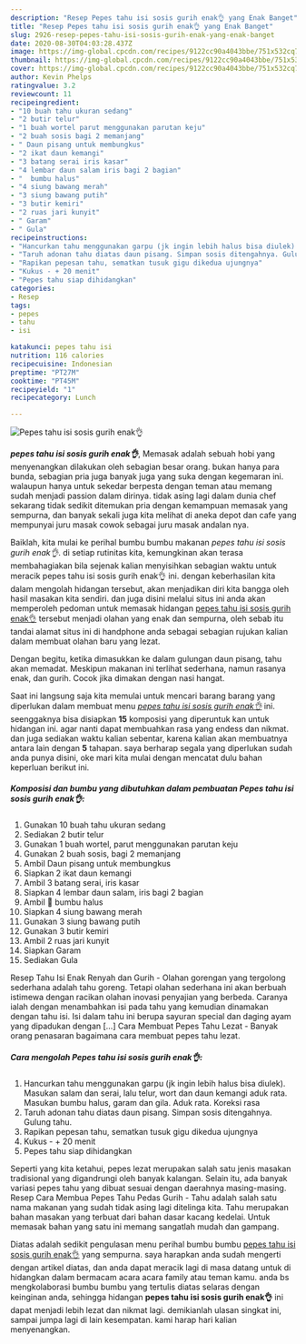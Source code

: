 ```yaml
---
description: "Resep Pepes tahu isi sosis gurih enak👌 yang Enak Banget"
title: "Resep Pepes tahu isi sosis gurih enak👌 yang Enak Banget"
slug: 2926-resep-pepes-tahu-isi-sosis-gurih-enak-yang-enak-banget
date: 2020-08-30T04:03:28.437Z
image: https://img-global.cpcdn.com/recipes/9122cc90a4043bbe/751x532cq70/pepes-tahu-isi-sosis-gurih-enak👌-foto-resep-utama.jpg
thumbnail: https://img-global.cpcdn.com/recipes/9122cc90a4043bbe/751x532cq70/pepes-tahu-isi-sosis-gurih-enak👌-foto-resep-utama.jpg
cover: https://img-global.cpcdn.com/recipes/9122cc90a4043bbe/751x532cq70/pepes-tahu-isi-sosis-gurih-enak👌-foto-resep-utama.jpg
author: Kevin Phelps
ratingvalue: 3.2
reviewcount: 11
recipeingredient:
- "10 buah tahu ukuran sedang"
- "2 butir telur"
- "1 buah wortel parut menggunakan parutan keju"
- "2 buah sosis bagi 2 memanjang"
- " Daun pisang untuk membungkus"
- "2 ikat daun kemangi"
- "3 batang serai iris kasar"
- "4 lembar daun salam iris bagi 2 bagian"
- "  bumbu halus"
- "4 siung bawang merah"
- "3 siung bawang putih"
- "3 butir kemiri"
- "2 ruas jari kunyit"
- " Garam"
- " Gula"
recipeinstructions:
- "Hancurkan tahu menggunakan garpu (jk ingin lebih halus bisa diulek). Masukan salam dan serai, lalu telur, wort dan daun kemangi aduk rata. Masukan bumbu halus, garam dan gila. Aduk rata. Koreksi rasa"
- "Taruh adonan tahu diatas daun pisang. Simpan sosis ditengahnya. Gulung tahu."
- "Rapikan pepesan tahu, sematkan tusuk gigu dikedua ujungnya"
- "Kukus - + 20 menit"
- "Pepes tahu siap dihidangkan"
categories:
- Resep
tags:
- pepes
- tahu
- isi

katakunci: pepes tahu isi 
nutrition: 116 calories
recipecuisine: Indonesian
preptime: "PT27M"
cooktime: "PT45M"
recipeyield: "1"
recipecategory: Lunch

---
```



![Pepes tahu isi sosis gurih enak👌](https://img-global.cpcdn.com/recipes/9122cc90a4043bbe/751x532cq70/pepes-tahu-isi-sosis-gurih-enak👌-foto-resep-utama.jpg)

<b><i>pepes tahu isi sosis gurih enak👌</i></b>, Memasak adalah sebuah hobi yang menyenangkan dilakukan oleh sebagian besar orang. bukan hanya para bunda, sebagian pria juga banyak juga yang suka dengan kegemaran ini. walaupun hanya untuk sekedar berpesta dengan teman atau memang sudah menjadi passion dalam dirinya. tidak asing lagi dalam dunia chef sekarang tidak sedikit ditemukan pria dengan kemampuan memasak yang sempurna, dan banyak sekali juga kita melihat di aneka depot dan cafe yang mempunyai juru masak cowok sebagai juru masak andalan nya.

Baiklah, kita mulai ke perihal bumbu bumbu makanan <i>pepes tahu isi sosis gurih enak👌</i>. di setiap rutinitas kita, kemungkinan akan terasa membahagiakan bila sejenak kalian menyisihkan sebagian waktu untuk meracik pepes tahu isi sosis gurih enak👌 ini. dengan keberhasilan kita dalam mengolah hidangan tersebut, akan menjadikan diri kita bangga oleh hasil masakan kita sendiri. dan juga disini melalui situs ini anda akan memperoleh pedoman untuk memasak hidangan <u>pepes tahu isi sosis gurih enak👌</u> tersebut menjadi olahan yang enak dan sempurna, oleh sebab itu tandai alamat situs ini di handphone anda sebagai sebagian rujukan kalian dalam membuat olahan baru yang lezat.

Dengan begitu, ketika dimasukkan ke dalam gulungan daun pisang, tahu akan memadat. Meskipun makanan ini terlihat sederhana, namun rasanya enak, dan gurih. Cocok jika dimakan dengan nasi hangat.


Saat ini langsung saja kita memulai untuk mencari barang barang yang diperlukan dalam membuat menu <u><i>pepes tahu isi sosis gurih enak👌</i></u> ini. seenggaknya bisa disiapkan <b>15</b> komposisi yang diperuntuk kan untuk hidangan ini. agar nanti dapat membuahkan rasa yang endess dan nikmat. dan juga sediakan waktu kalian sebentar, karena kalian akan membuatnya antara lain dengan <b>5</b> tahapan. saya berharap segala yang diperlukan sudah anda punya disini, oke mari kita mulai dengan mencatat dulu bahan keperluan berikut ini.

<!--inarticleads1-->

##### Komposisi dan bumbu yang dibutuhkan dalam pembuatan Pepes tahu isi sosis gurih enak👌:

1. Gunakan 10 buah tahu ukuran sedang
1. Sediakan 2 butir telur
1. Gunakan 1 buah wortel, parut menggunakan parutan keju
1. Gunakan 2 buah sosis, bagi 2 memanjang
1. Ambil  Daun pisang untuk membungkus
1. Siapkan 2 ikat daun kemangi
1. Ambil 3 batang serai, iris kasar
1. Siapkan 4 lembar daun salam, iris bagi 2 bagian
1. Ambil  🔴 bumbu halus
1. Siapkan 4 siung bawang merah
1. Gunakan 3 siung bawang putih
1. Gunakan 3 butir kemiri
1. Ambil 2 ruas jari kunyit
1. Siapkan  Garam
1. Sediakan  Gula


Resep Tahu Isi Enak Renyah dan Gurih - Olahan gorengan yang tergolong sederhana adalah tahu goreng. Tetapi olahan sederhana ini akan berbuah istimewa dengan racikan olahan inovasi penyajian yang berbeda. Caranya ialah dengan menambahkan isi pada tahu yang kemudian dinamakan dengan tahu isi. Isi dalam tahu ini berupa sayuran special dan daging ayam yang dipadukan dengan […] Cara Membuat Pepes Tahu Lezat - Banyak orang penasaran bagaimana cara membuat pepes tahu lezat. 

<!--inarticleads2-->

##### Cara mengolah Pepes tahu isi sosis gurih enak👌:

1. Hancurkan tahu menggunakan garpu (jk ingin lebih halus bisa diulek). Masukan salam dan serai, lalu telur, wort dan daun kemangi aduk rata. Masukan bumbu halus, garam dan gila. Aduk rata. Koreksi rasa
1. Taruh adonan tahu diatas daun pisang. Simpan sosis ditengahnya. Gulung tahu.
1. Rapikan pepesan tahu, sematkan tusuk gigu dikedua ujungnya
1. Kukus - + 20 menit
1. Pepes tahu siap dihidangkan


Seperti yang kita ketahui, pepes lezat merupakan salah satu jenis masakan tradisional yang digandrungi oleh banyak kalangan. Selain itu, ada banyak variasi pepes tahu yang dibuat sesuai dengan daerahnya masing-masing. Resep Cara Membua Pepes Tahu Pedas Gurih - Tahu adalah salah satu nama makanan yang sudah tidak asing lagi ditelinga kita. Tahu merupakan bahan masakan yang terbuat dari bahan dasar kacang kedelai. Untuk memasak bahan yang satu ini memang sangatlah mudah dan gampang. 

Diatas adalah sedikit pengulasan menu perihal bumbu bumbu <u>pepes tahu isi sosis gurih enak👌</u> yang sempurna. saya harapkan anda sudah mengerti dengan artikel diatas, dan anda dapat meracik lagi di masa datang untuk di hidangkan dalam bermacam acara acara family atau teman kamu. anda bs mengkolaborasi bumbu bumbu yang tertulis diatas selaras dengan keinginan anda, sehingga hidangan <b>pepes tahu isi sosis gurih enak👌</b> ini dapat menjadi lebih lezat dan nikmat lagi. demikianlah ulasan singkat ini, sampai jumpa lagi di lain kesempatan. kami harap hari kalian menyenangkan.
